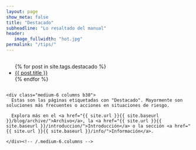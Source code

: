 ```yaml
---
layout: page
show_meta: false
title: "Destacado"
subheadline: "Lo resaltado del manual"
header:
   image_fullwidth: "hot.jpg"
permalink: "/tips/"
---
```

<div class="row t60">
    <div class="medium-6 columns b30">
      <ul>
          {% for post in site.tags.destacado %}
          <li><a href="{{ site.url }}{{ site.baseurl }}{{ post.url }}">{{ post.title }}</a></li>
          {% endfor %}
          </ul>
    </div><!-- /.medium-6.columns -->

    <div class="medium-6 columns b30">
      Estas son las páginas etiquetadas con "Destacado". Mayormente son soluciones más frecuentes o acciones en situaciones de riesgo.

      Explora más en el <a href="{{ site.url }}{{ site.baseurl }}/blog/archive/">Archivo</a>, la <a href="{{ site.url }}{{ site.baseurl }}/introduccion/">Introducción</a> o la sección <a href="{{ site.url }}{{ site.baseurl }}/info/">Información</a>.

    </div><!-- /.medium-6.columns -->
</div><!-- /.row -->
